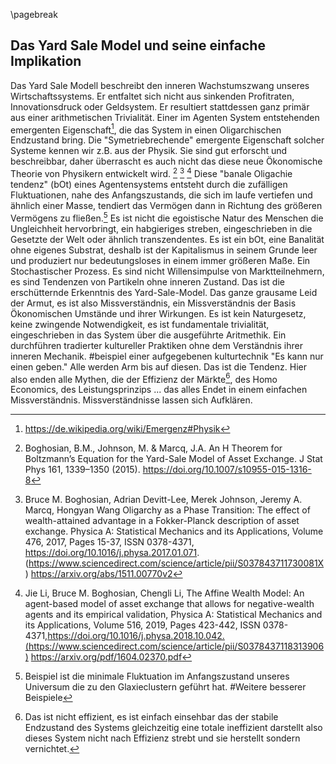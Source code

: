 \pagebreak

## Das Yard Sale Model und seine einfache Implikation

Das Yard Sale Modell beschreibt den inneren Wachstumszwang unseres Wirtschaftssystems. Er entfaltet sich nicht aus sinkenden Profitraten, Innovationsdruck oder Geldsystem. Er resultiert stattdessen ganz primär aus einer arithmetischen Trivialität. Einer im Agenten System entstehenden emergenten Eigenschaft[^10_20_eE1], die das System in einen Oligarchischen Endzustand bring. Die "Symetriebrechende" emergente Eigenschaft solcher Systeme kennen wir z.B. aus der Physik. Sie sind gut erforscht und beschreibbar, daher überrascht es auch nicht das diese neue Ökonomische Theorie von Physikern entwickelt wird. [^10_20_ys_2015] [^10_20_ys_2017] [^10_20_ys_2018]
Diese "banale Oligachie tendenz" (bOt) eines Agentensystems entsteht durch die zufälligen Fluktuationen, nahe des Anfangszustands, die sich im laufe vertiefen und ähnlich einer Masse, tendiert das Vermögen dann in Richtung des größeren Vermögens zu fließen.[^10_20_beispiel1] 
Es ist nicht die egoistische Natur des Menschen die Ungleichheit hervorbringt, ein habgieriges streben, eingeschrieben in die Gesetzte der Welt oder ähnlich transzendentes. Es ist ein bOt, eine Banalität ohne eigenes Substrat, deshalb ist der Kapitalismus in seinem Grunde leer und produziert nur bedeutungsloses in einem immer größeren Maße. Ein Stochastischer Prozess.
Es sind nicht Willensimpulse von Marktteilnehmern, es sind Tendenzen von Partikeln ohne inneren Zustand. Das ist die erschütternde Erkenntnis des Yard-Sale-Model. Das ganze grausame Leid der Armut, es ist also Missverständnis, ein Missverständnis der Basis Ökonomischen Umstände und ihrer Wirkungen. Es ist kein Naturgesetz, keine zwingende Notwendigkeit, es ist fundamentale trivialität, eingeschrieben in das System über die ausgeführte Aritmethik. Ein durchführen tradierter kultureller Praktiken ohne dem Verständnis ihrer inneren Mechanik. #beispiel einer aufgegebenen kulturtechnik 
"Es kann nur einen geben." Alle werden Arm bis auf diesen. Das ist die Tendenz.
Hier also enden alle Mythen, die der Effizienz der Märkte[^10_20_a1], des Homo Economics, des Leistungsprinzips ... das alles Endet in einem einfachen Missverständnis.
Missverständnisse lassen sich Aufklären.


[^10_20_ys_2017]: Bruce M. Boghosian, Adrian Devitt-Lee, Merek Johnson, Jeremy A. Marcq, Hongyan Wang Oligarchy as a Phase Transition: The effect of wealth-attained advantage in a Fokker-Planck description of asset exchange. Physica A: Statistical Mechanics and its Applications, Volume 476, 2017, Pages 15-37, ISSN 0378-4371, https://doi.org/10.1016/j.physa.2017.01.071. (https://www.sciencedirect.com/science/article/pii/S037843711730081X) https://arxiv.org/abs/1511.00770v2

[^10_20_a1]: Das ist nicht effizient, es ist einfach einsehbar das der stabile Endzustand des Systems gleichzeitig eine totale ineffizient darstellt also dieses System nicht nach Effizienz strebt und sie herstellt sondern vernichtet. 
[^10_20_beispiel1]: Beispiel ist die minimale Fluktuation im Anfangszustand unseres Universum die zu den Glaxieclustern geführt hat. #Weitere besserer Beispiele
[^10_20_eE1]: https://de.wikipedia.org/wiki/Emergenz#Physik

[^10_20_ys_2015]: Boghosian, B.M., Johnson, M. & Marcq, J.A. An H Theorem for Boltzmann’s Equation for the Yard-Sale Model of Asset Exchange. J Stat Phys 161, 1339–1350 (2015). https://doi.org/10.1007/s10955-015-1316-8

[^10_20_ys_2018]: Jie Li, Bruce M. Boghosian, Chengli Li, The Affine Wealth Model: An agent-based model of asset exchange that allows for negative-wealth agents and its empirical validation, Physica A: Statistical Mechanics and its Applications, Volume 516, 2019, Pages 423-442, ISSN 0378-4371,https://doi.org/10.1016/j.physa.2018.10.042.(https://www.sciencedirect.com/science/article/pii/S0378437118313906) https://arxiv.org/pdf/1604.02370.pdf

